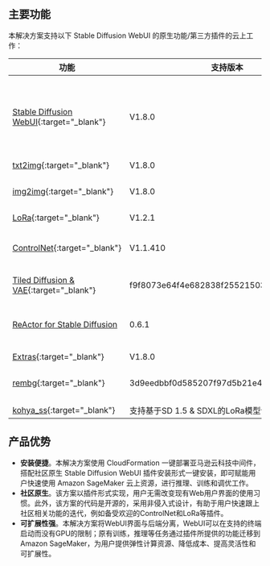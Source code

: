 ## 主要功能

本解决方案支持以下 Stable Diffusion WebUI 的原生功能/第三方插件的云上工作：


| **功能**             | **支持版本** |  **注释** |
| ------------- | ------------- | ------------- |
| [Stable Diffusion WebUI](https://github.com/AUTOMATIC1111/stable-diffusion-webui){:target="_blank"}  | V1.8.0  | 新增支持LCM进入官方sampler，SDXL-inpaint models等|
| [txt2img](https://github.com/AUTOMATIC1111/stable-diffusion-webui){:target="_blank"}  | V1.8.0  | |
| [img2img](https://github.com/AUTOMATIC1111/stable-diffusion-webui){:target="_blank"}  | V1.8.0  | 支持除batch外的所有功能|
| [LoRa](https://github.com/AUTOMATIC1111/stable-diffusion-webui){:target="_blank"}  | V1.2.1  | |
| [ControlNet](https://github.com/Mikubill/sd-webui-controlnet){:target="_blank"}  | V1.1.410  | 支持SDXL + ControlNet推理 |
| [Tiled Diffusion & VAE](https://github.com/pkuliyi2015/multidiffusion-upscaler-for-automatic1111.git){:target="_blank"}  | f9f8073e64f4e682838f255215039ba7884553bf  | 图片超分插件 |
| [ReActor for Stable Diffusion](https://github.com/Gourieff/sd-webui-reactor{:target="_blank"}) | 0.6.1 | 目前效果最好且持续更新的人物换脸插件 |
| [Extras](https://github.com/AUTOMATIC1111/stable-diffusion-webui){:target="_blank"}  | V1.8.0  | API|
| [rembg](https://github.com/AUTOMATIC1111/stable-diffusion-webui-rembg.git){:target="_blank"}  | 3d9eedbbf0d585207f97d5b21e42f32c0042df70  | API方式支持背景移除功能 |
| [kohya_ss](https://github.com/bmaltais/kohya_ss){:target="_blank"}  |  支持基于SD 1.5 & SDXL的LoRa模型训练 |


## 产品优势

* **安装便捷**。本解决方案使用 CloudFormation 一键部署亚马逊云科技中间件，搭配社区原生 Stable Diffusion WebUI 插件安装形式一键安装，即可赋能用户快速使用 Amazon SageMaker 云上资源，进行推理、训练和调优工作。
* **社区原生**。该方案以插件形式实现，用户无需改变现有Web用户界面的使用习惯。此外，该方案的代码是开源的，采用非侵入式设计，有助于用户快速跟上社区相关功能的迭代，例如备受欢迎的ControlNet和LoRa等插件。
* **可扩展性强**。本解决方案将WebUI界面与后端分离，WebUI可以在支持的终端启动而没有GPU的限制；原有训练，推理等任务通过插件所提供的功能迁移到Amazon SageMaker，为用户提供弹性计算资源、降低成本、提高灵活性和可扩展性。
